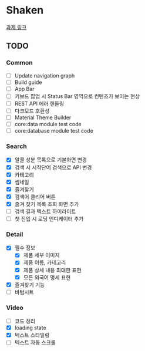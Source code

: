 # Shaken
[과제 링크](https://www.notion.so/actionpower/AOS-Type-A-2fd0f57d32a149cebb770fb002501477)

## TODO

### Common
- [ ] Update navigation graph
- [ ] Build guide
- [ ] App Bar
- [ ] 키보드 팝업 시 Status Bar 영역으로 컨텐츠가 보이는 현상
- [ ] REST API 에러 핸들링
- [ ] 다크모드 호환성
- [ ] Material Theme Builder
- [ ] core:data module test code
- [ ] core:database module test code

### Search
- [x] 알콜 성분 목록으로 기본화면 변경
- [x] 검색 시 시작단어 검색으로 API 변경
- [x] 카테고리
- [x] 썸네일
- [x] 즐겨찾기
- [x] 검색어 클리어 버튼
- [x] 즐겨 찾기 목록 조회 화면 추가
- [ ] 검색 결과 텍스트 하이라이트
- [ ] 첫 진입 시 로딩 인디케이터 추가

### Detail
- [x] 필수 정보
  - [x] 제품 세부 이미지
  - [x] 제품 이름, 카테고리
  - [x] 제품 상세 내용 최대한 표현
  - [x] 모든 외국어 명세 표현
- [x] 즐겨찾기 기능
- [ ] 바텀시트

### Video
- [ ] 코드 정리
- [x] loading state
- [x] 텍스트 스타일링
- [ ] 텍스트 자동 스크롤
